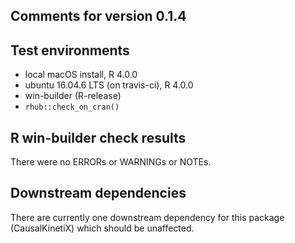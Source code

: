 ## Comments for version 0.1.4

## Test environments
* local macOS install, R 4.0.0
* ubuntu 16.04.6 LTS (on travis-ci), R 4.0.0
* win-builder (R-release)
* `rhub::check_on_cran()` 

## R win-builder check results
There were no ERRORs or WARNINGs or NOTEs.

## Downstream dependencies
There are currently one downstream dependency for this package (CausalKinetiX) 
which should be unaffected.



  
  

 

